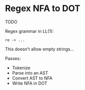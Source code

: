 # Regex NFA to DOT

TODO

Regex grammar in LL(1):

```
re -> ...
```

This doesn't allow empty strings...

Passes:
* Tokenize
* Parse into an AST
* Convert AST to NFA
* Write NFA in DOT
